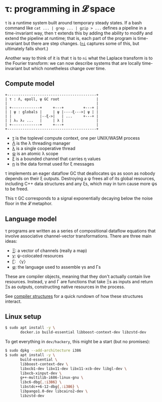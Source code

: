 # τ: programming in 𝓛 space
τ is a runtime system built around temporary steady states. If a bash command like `cat ... | grep ... | gzip > ...` defines a pipeline in a time-invariant way, then τ extends this by adding the ability to modify and extend the pipeline at runtime; that is, each part of the program is time-invariant but there are step changes. ([`ni`](https://github.com/spencertipping/ni) captures some of this, but ultimately falls short.)

Another way to think of it is that τ is to `ni` what the Laplace transform is to the Fourier transform: we can now describe systems that are locally time-invariant but which nonetheless change over time.


## Compute model
```
+-----------------------------------------+
| τ : Λ, epoll, ψ GC root                 |
|                                         |
| +-------------+     +---+         +---+ |
| | ψ : globals |     | ψ |----ξ--->| ψ | |
| |             |--ξ->|   | ...     +---+ |
| | λ₁ λ₂ ...   |     | λ |               |
| +-------------+     +---+               |
+-----------------------------------------+
```

+ [τ](doc/tau.md) is the toplevel compute context, one per UNIX/WASM process
+ [Λ](doc/Lambda.md) is the λ threading manager
+ [λ](doc/lambda.md) is a single cooperative thread
+ [ψ](doc/psi.md) is an atomic λ scope
+ [ξ](doc/xi.md) is a bounded channel that carries η values
+ [η](doc/eta.md) is the data format used for ξ messages

τ implements an eager dataflow GC that deallocates ψs as soon as nobody depends on their ξ outputs. Destroying a ψ frees all of its global resources, including C++ data structures and any ξs, which may in turn cause more ψs to be freed.

This τ GC corresponds to a signal exponentially decaying below the noise floor in the 𝓛 metaphor.


## Language model
τ programs are written as a series of compositional dataflow equations that involve associative channel-vector transformations. There are three main ideas:

+ [Ξ](doc/Xi.md): a vector of channels (really a map)
+ [γ](doc/gamma.md): ψ-colocated resources
+ [Γ](doc/Gamma.md): 〈γ〉
+ [φ](doc/phi.md): the language used to assemble γs and Γs

These are compiler objects, meaning that they don't actually contain live resources. Instead, γ and Γ are functions that take Ξs as inputs and return Ξs as outputs, constructing native resources in the process.

See [compiler structures](doc/compiler-structures.md) for a quick rundown of how these structures interact.


## Linux setup
```sh
$ sudo apt install -y \
       docker.io build-essential libboost-context-dev libzstd-dev
```

To get everything in `dev/hackery`, this might be a start (but no promises):

```sh
$ sudo dpkg --add-architecture i386
$ sudo apt install -y \
       build-essential \
       libboost-context-dev \
       libxcb1-dev libx11-dev libx11-xcb-dev libgl-dev \
       libxcb-xinput-dev \
       g++-multilib-i686-linux-gnu \
       libc6-dbg{,:i386} \
       libstdc++6-12-dbg{,:i386} \
       libpango1.0-dev libcairo2-dev \
       libzstd-dev
```
